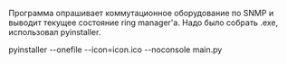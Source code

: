 Программа опрашивает коммутационное оборудование по SNMP и выводит текущее состояние ring manager'a.
Надо было собрать .exe, использовал pyinstaller.

pyinstaller --onefile --icon=icon.ico --noconsole main.py